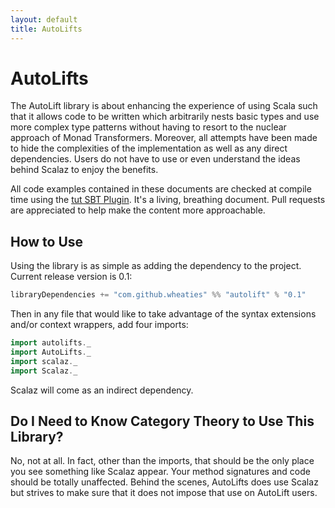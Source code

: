 ```yaml
---
layout: default
title: AutoLifts
---
```

# AutoLifts

The AutoLift library is about enhancing the experience of using Scala such that it allows code to be written which arbitrarily nests basic types and use more complex type patterns without having to resort to the nuclear approach of Monad Transformers. Moreover, all attempts have been made to hide the complexities of the implementation as well as any direct dependencies. Users do not have to use or even understand the ideas behind Scalaz to enjoy the benefits.

All code examples contained in these documents are checked at compile time using the [tut SBT Plugin](https://github.com/tpolecat/tut). It's a living, breathing document. Pull requests are appreciated to help make the content more approachable.

## How to Use

Using the library is as simple as adding the dependency to the project. Current release version is 0.1:

```scala
libraryDependencies += "com.github.wheaties" %% "autolift" % "0.1"
```

Then in any file that would like to take advantage of the syntax extensions and/or context wrappers, add four imports:

```scala
import autolifts._
import AutoLifts._
import scalaz._
import Scalaz._
```

Scalaz will come as an indirect dependency.

## Do I Need to Know Category Theory to Use This Library?

No, not at all. In fact, other than the imports, that should be the only place you see something like Scalaz appear. Your method signatures and code should be totally unaffected. Behind the scenes, AutoLifts does use Scalaz but strives to make sure that it does not impose that use on AutoLift users.
